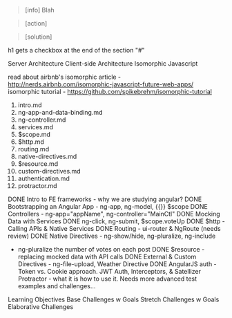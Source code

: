 > [info]
> Blah

> [action]

> [solution]

h1 gets a checkbox at the end of the section "#"


Server Architecture
Client-side Architecture
Isomorphic Javascript

read about airbnb's isomorphic article - http://nerds.airbnb.com/isomorphic-javascript-future-web-apps/
isomorphic tutorial - https://github.com/spikebrehm/isomorphic-tutorial

1. intro.md
2. ng-app-and-data-binding.md
3. ng-controller.md
4. services.md
5. $scope.md
6. $http.md
7. routing.md
8. native-directives.md
9. $resource.md
10. custom-directives.md
12. authentication.md
13. protractor.md

DONE Intro to FE frameworks - why we are studying angular?
DONE Bootstrapping an Angular App - ng-app, ng-model, {{}} $scope
DONE Controllers - ng-app="appName", ng-controller="MainCtl"
DONE Mocking Data with Services
DONE ng-click, ng-submit, $scope.voteUp
DONE $http - Calling APIs & Native Services
DONE Routing - ui-router & NgRoute (needs review)
DONE Native Directives - ng-show/hide, ng-pluralize, ng-include
  - ng-pluralize the number of votes on each post
DONE $resource - replacing mocked data with API calls
DONE External & Custom Directives - ng-file-upload, Weather Directive
DONE AngularJS auth - Token vs. Cookie approach. JWT Auth, Interceptors, & Satellizer
Protractor - what it is how to use it. Needs more advanced test examples and challenges...


Learning Objectives
Base Challenges w Goals
Stretch Challenges w Goals
Elaborative Challenges
